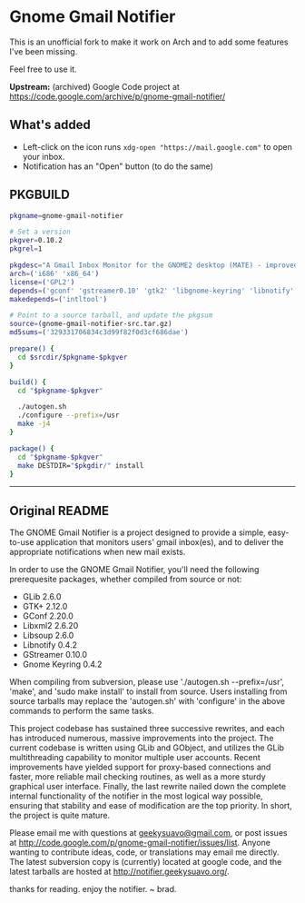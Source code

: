 # Gnome Gmail Notifier

This is an unofficial fork to make it work on Arch and to add some features I've been missing.

Feel free to use it.

**Upstream:** (archived) Google Code project at https://code.google.com/archive/p/gnome-gmail-notifier/

## What's added

- Left-click on the icon runs `xdg-open "https://mail.google.com"` to open your inbox.
- Notification has an "Open" button (to do the same)

## PKGBUILD

```bash
pkgname=gnome-gmail-notifier

# Set a version
pkgver=0.10.2
pkgrel=1

pkgdesc="A Gmail Inbox Monitor for the GNOME2 desktop (MATE) - improved version"
arch=('i686' 'x86_64')
license=('GPL2')
depends=('gconf' 'gstreamer0.10' 'gtk2' 'libgnome-keyring' 'libnotify' 'libsoup' 'gnome-keyring')
makedepends=('intltool')

# Point to a source tarball, and update the pkgsum
source=(gnome-gmail-notifier-src.tar.gz)
md5sums=('329331706834c3d99f82f0d3cf686dae')

prepare() {
  cd $srcdir/$pkgname-$pkgver
}

build() {
  cd "$pkgname-$pkgver"

  ./autogen.sh
  ./configure --prefix=/usr
  make -j4
}

package() {
  cd "$pkgname-$pkgver"
  make DESTDIR="$pkgdir/" install
}
```


---

## Original README

The GNOME Gmail Notifier is a project designed to provide a simple, easy-
to-use application that monitors users' gmail inbox(es), and to deliver
the appropriate notifications when new mail exists.

In order to use the GNOME Gmail Notifier, you'll need the following
prerequesite packages, whether compiled from source or not:

  * GLib 2.6.0
  * GTK+ 2.12.0
  * GConf 2.20.0
  * Libxml2 2.6.20
  * Libsoup 2.6.0
  * Libnotify 0.4.2
  * GStreamer 0.10.0
  * Gnome Keyring 0.4.2

When compiling from subversion, please use './autogen.sh --prefix=/usr',
'make', and 'sudo make install' to install from source. Users installing
from source tarballs may replace the 'autogen.sh' with 'configure' in the
above commands to perform the same tasks.

This project codebase has sustained three successive rewrites, and each
has introduced numerous, massive improvements into the project. The
current codebase is written using GLib and GObject, and utilizes the
GLib multithreading capability to monitor multiple user accounts. Recent
improvements have yielded support for proxy-based connections and faster,
more reliable mail checking routines, as well as a more sturdy graphical
user interface. Finally, the last rewrite nailed down the complete
internal functionality of the notifier in the most logical way possible,
ensuring that stability and ease of modification are the top priority.
In short, the project is quite mature.

Please email me with questions at <geekysuavo@gmail.com>, or post issues
at <http://code.google.com/p/gnome-gmail-notifier/issues/list>. Anyone
wanting to contribute ideas, code, or translations may email me directly.
The latest subversion copy is (currently) located at google code, and
the latest tarballs are hosted at <http://notifier.geekysuavo.org/>.

thanks for reading. enjoy the notifier.
  ~ brad.
